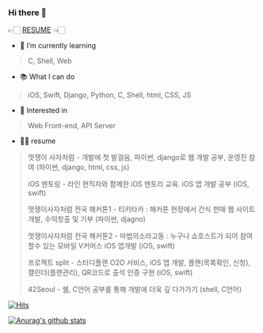 ### Hi there 👋

👉🏻  [RESUME](bit.ly/2WJJ3he) 👈🏻

<!--
**younoah/younoah** is a ✨ _special_ ✨ repository because its `README.md` (this file) appears on your GitHub profile.

Here are some ideas to get you started:

- 🔭 I’m currently working on ...
- 🌱 I’m currently learning ...
- 👯 I’m looking to collaborate on ...
- 🤔 I’m looking for help with ...
- 💬 Ask me about ...
- 📫 How to reach me: ...
- 😄 Pronouns: ...
- ⚡ Fun fact: ...
-->

- 🌱 I’m currently learning
> C, Shell, Web


- 📚 What I can do
> iOS, Swift, Django, Python, C, Shell, html, CSS, JS


- 🧐 Interested in
> Web Front-end, API Server


- 🧑‍💻 resume
> 멋쟁이 사자처럼 - 개발에 첫 발걸음, 파이썬, django로 웹 개발 공부, 운영진 참여 (파이썬, django, html, css, js)
>
> iOS 멘토링 - 라인 현직자와 함께한 iOS 멘토리 교육.  iOS 앱 개발 공부 (iOS, swift)
>
> 멋쟁이사자처럼 전국 해커톤1 - 티키타카 : 해커톤 현장에서 간식 판매 웹 사이트 개발, 수익창출 및 기부 (파이썬, djagno)
>
> 멋쟁이사자처럼 전국 해커톤2 - 마법의소라고동 : 누구나 쇼호스트가 되어 참여할수 있는 모바일 V커머스 iOS 앱개발 (iOS, swift)
>
> 프로젝트 split - 스터디플랜 O2O 서비스,  iOS 앱 개발, 플랜(목록확인, 신청), 캘린더(플랜관리), QR코드로 출석 인증 구현 (iOS, swift)
>
> 42Seoul - 쉘, C언어 공부를 통해  개발에 더욱 깊 다가가기 (shell, C언어)


[![Hits](https://hits.seeyoufarm.com/api/count/incr/badge.svg?url=https%3A%2F%2Fgithub.com%2Fyounoah&count_bg=%236EA9F1&title_bg=%23767676&icon=&icon_color=%23E7E7E7&title=%EB%B0%A9%EB%AC%B8%EC%9E%90%EC%88%98&edge_flat=false)](https://hits.seeyoufarm.com)

[![Anurag's github stats](https://github-readme-stats.vercel.app/api?username=younoah)](https://github.com/anuraghazra/github-readme-stats)
